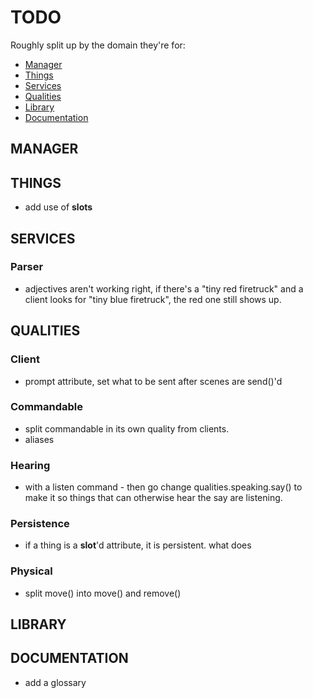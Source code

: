 # TODO

Roughly split up by the domain they're for:

* [Manager](#manager)
* [Things](#things)
* [Services](#services)
* [Qualities](#qualities)
* [Library](#library)
* [Documentation](#documentation)

## MANAGER


## THINGS

* add use of __slots__


## SERVICES


### Parser

* adjectives aren't working right, if there's a "tiny red firetruck" and 
  a client looks for "tiny blue firetruck", the red one still shows up.


## QUALITIES


### Client

* prompt attribute, set what to be sent after scenes are send()'d


### Commandable

* split commandable in its own quality from clients.
* aliases


### Hearing

* with a listen command - then go change qualities.speaking.say() to make 
  it so things that can otherwise hear the say are listening.


### Persistence 

* if a thing is a __slot__'d attribute, it is persistent. what does 


### Physical

* split move() into move() and remove()


## LIBRARY


## DOCUMENTATION

* add a glossary